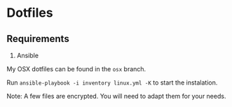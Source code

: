 # Dotfiles

## Requirements

1. Ansible

My OSX dotfiles can be found in the ```osx``` branch.

Run ```ansible-playbook -i inventory linux.yml -K``` to start the instalation.

Note: A few files are encrypted. You will need to adapt them for your needs.
